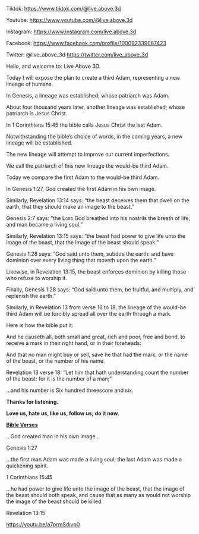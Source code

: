 Tiktok: <https://www.tiktok.com/@live.above.3d>

Youtube: <https://www.youtube.com/@live.above.3d>

Instagram: <https://www.instagram.com/live.above.3d>

Facebook: <https://www.facebook.com/profile/100092339087423>

Twitter: @live\_above\_3d <https://twitter.com/live_above_3d>

Hello, and welcome to: Live Above 3D.

Today I will expose the plan to create a third Adam, representing a new
lineage of humans.

In Genesis, a lineage was established; whose patriarch was Adam.

About four thousand years later, another lineage was established; whose
patriarch is Jesus Christ.

In 1 Corinthians 15:45 the bible calls Jesus Christ the last Adam.

Notwithstanding the bible’s choice of words, in the coming years, a new
lineage will be established.

The new lineage will attempt to improve our current imperfections.

We call the patriarch of this new lineage the would-be third Adam.

Today we compare the first Adam to the would-be third Adam.

In Genesis 1:27, God created the first Adam in his own image.

Similarly, Revelation 13:14 says: “the beast deceives them that dwell on
the earth, that they should make an image to the beast.”

Genesis 2:7 says: “the <span class="smallcaps">Lord</span> God breathed
into his nostrils the breath of life; and man became a living soul.”

Similarly, Revelation 13:15 says: “the beast had power to give life unto
the image of the beast, that the image of the beast should speak.”

Genesis 1:28 says: “God said unto them, subdue the earth: and have
dominion over every living thing that moveth upon the earth.”

Likewise, in Revelation 13:15, the beast enforces dominion by killing
those who refuse to worship it.

Finally, Genesis 1:28 says: “God said unto them, be fruitful, and
multiply, and replenish the earth.”

Similarly, in Revelation 13 from verse 16 to 18, the lineage of the
would-be third Adam will be forcibly spread all over the earth through a
mark.

Here is how the bible put it:

And he causeth all, both small and great, rich and poor, free and bond,
to receive a mark in their right hand, or in their foreheads:

And that no man might buy or sell, save he that had the mark, or the
name of the beast, or the number of his name.

Revelation 13 verse 18: “Let him that hath understanding count the
number of the beast: for it is the number of a man;”

…and his number is Six hundred threescore and six.

**Thanks for listening.**

**Love us, hate us, like us, follow us; do it now.**

**<u>Bible Verses</u>**

…God created man in his own image…

Genesis 1:27

…the first man Adam was made a living soul; the last Adam was made a
quickening spirit.

1 Corinthians 15:45

…he had power to give life unto the image of the beast, that the image
of the beast should both speak, and cause that as many as would not
worship the image of the beast should be killed.

Revelation 13:15

<https://youtu.be/a7prmSdjvp0>
